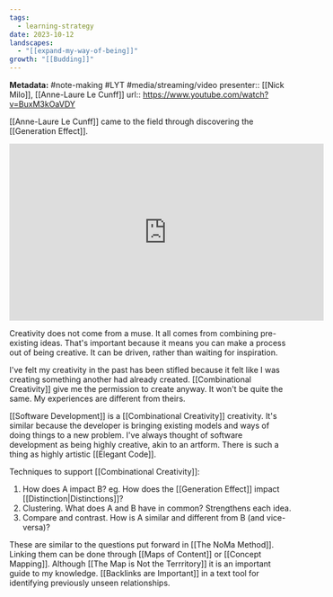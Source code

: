 ```yaml
---
tags:
  - learning-strategy
date: 2023-10-12
landscapes:
  - "[[expand-my-way-of-being]]"
growth: "[[Budding]]"
---
```

**Metadata:** #note-making #LYT #media/streaming/video 
	presenter:: [[Nick Milo]], [[Anne-Laure Le Cunff]]
	url:: https://www.youtube.com/watch?v=BuxM3kOaVDY

[[Anne-Laure Le Cunff]] came to the field through discovering the [[Generation Effect]].

<iframe width="560" height="315" src="https://www.youtube.com/embed/BuxM3kOaVDY?si=uycm_sE1gWkBaAP5" title="YouTube video player" frameborder="0" allow="accelerometer; autoplay; clipboard-write; encrypted-media; gyroscope; picture-in-picture; web-share" allowfullscreen></iframe>

Creativity does not come from a muse. It all comes from combining pre-existing ideas. That's important because it means you can make a process out of being creative. It can be driven, rather than waiting for inspiration.

I've felt my creativity in the past has been stifled because it felt like I was creating something another had already created. [[Combinational Creativity]] give me the permission to create anyway. It won't be quite the same. My experiences are different from theirs.

[[Software Development]] is a [[Combinational Creativity]] creativity. It's similar because the developer is bringing existing models and ways of doing things to a new problem. I've always thought of software development as being highly creative, akin to an artform. There is such a thing as highly artistic [[Elegant Code]].

Techniques to support [[Combinational Creativity]]:
1. How does A impact B? eg. How does the [[Generation Effect]] impact [[Distinction|Distinctions]]?
2. Clustering. What does A and B have in common? Strengthens each idea. 
3. Compare and contrast. How is A similar and different from B (and vice-versa)?

These are similar to the questions put forward in [[The NoMa Method]]. Linking them can be done through [[Maps of Content]] or [[Concept Mapping]]. Although [[The Map is Not the Terrritory]] it is an important guide to my knowledge. [[Backlinks are Important]] in a text tool for identifying previously unseen relationships.

